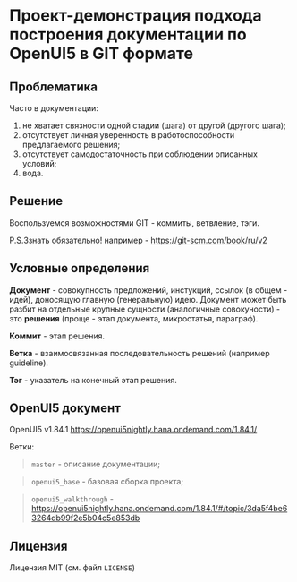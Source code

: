 # Проект-демонстрация подхода построения документации по OpenUI5 в GIT формате

## Проблематика

Часто в документации:
1. не хватает связности одной стадии (шага) от другой (другого шага);
2. отсутствует личная уверенность в работоспособности предлагаемого решения;
3. отсутствует самодостаточность при соблюдении описанных условий;
4. вода.

## Решение

Воспользуемся возможностями GIT - коммиты, ветвление, тэги.

P.S.Ззнать обязательно! например - https://git-scm.com/book/ru/v2

## Условные определения

**Документ** - совокупность предложений, инстукций, ссылок (в общем - идей), доносящую главную (генеральную) идею. Документ может быть разбит на отдельные крупные сущности (аналогичные совокуности) - это **решения** (проще - этап документа, микростатья, параграф).

**Коммит** - этап решения.

**Ветка** - взаимосвязанная последовательность решений (например guideline).

**Тэг** - указатель на конечный этап решения.

## OpenUI5 документ

OpenUI5 v1.84.1 https://openui5nightly.hana.ondemand.com/1.84.1/

Ветки:

>`master` - описание документации;

>`openui5_base` - базовая сборка проекта;

>`openui5_walkthrough` - https://openui5nightly.hana.ondemand.com/1.84.1/#/topic/3da5f4be63264db99f2e5b04c5e853db

## Лицензия

Лицензия MIT (см. файл `LICENSE`)